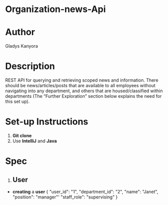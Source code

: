 # Organization-news-Api
# Author
Gladys Kanyora

# Description
REST API for querying and retrieving scoped news and information. There should be news/articles/posts that are available to all employees without navigating into any department, and others that are housed/classified within departments (The “Further Exploration” section below explains the need for this set up).
# Set-up Instructions
1. **Git clone**
2. Use **IntelliJ** and **Java**
# Spec
1. ## User
- **creating** a **user**
{
  "user_id": "1",
  "department_id": "2",
  "name": "Janet",
  "position": "manager"'
  "staff_role": "supervising"
  }